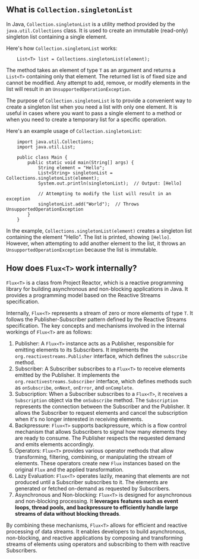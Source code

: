## What is `Collection.singletonList` ##
In Java, `Collection.singletonList` is a utility method provided by the `java.util.Collections` class. It is used to create an immutable (read-only) singleton list containing a single element.

Here's how `Collection.singletonList` works:

		List<T> list = Collections.singletonList(element);

The method takes an element of type `T` as an argument and returns a `List<T>` containing only that element. The returned list is of fixed size and cannot be modified. Any attempt to add, remove, or modify elements in the list will result in an `UnsupportedOperationException`.

The purpose of `Collection.singletonList` is to provide a convenient way to create a singleton list when you need a list with only one element. It is useful in cases where you want to pass a single element to a method or when you need to create a temporary list for a specific operation.

Here's an example usage of `Collection.singletonList`:

		import java.util.Collections;
		import java.util.List;

		public class Main {
			public static void main(String[] args) {
				String element = "Hello";
				List<String> singletonList = Collections.singletonList(element);
				System.out.println(singletonList);  // Output: [Hello]

				// Attempting to modify the list will result in an exception
				singletonList.add("World");  // Throws UnsupportedOperationException
			}
		}

In the example, `Collections.singletonList(element)` creates a singleton list containing the element "Hello". The list is printed, showing `[Hello]`. However, when attempting to add another element to the list, it throws an `UnsupportedOperationException` because the list is immutable.

## How does `Flux<T>` work internally? ##
`Flux<T>` is a class from Project Reactor, which is a reactive programming library for building asynchronous and non-blocking applications in Java. It provides a programming model based on the Reactive Streams specification.

Internally, `Flux<T>` represents a stream of zero or more elements of type `T`. It follows the Publisher-Subscriber pattern defined by the Reactive Streams specification. The key concepts and mechanisms involved in the internal workings of `Flux<T>` are as follows:

1. Publisher: A `Flux<T>` instance acts as a Publisher, responsible for emitting elements to its Subscribers. It implements the `org.reactivestreams.Publisher` interface, which defines the `subscribe` method.
2. Subscriber: A Subscriber subscribes to a `Flux<T>` to receive elements emitted by the Publisher. It implements the `org.reactivestreams.Subscriber` interface, which defines methods such as `onSubscribe`, `onNext`, `onError`, and `onComplete`.
3. Subscription: When a Subscriber subscribes to a `Flux<T>`, it receives a `Subscription` object via the `onSubscribe` method. The `Subscription` represents the connection between the Subscriber and the Publisher. It allows the Subscriber to request elements and cancel the subscription when it's no longer interested in receiving elements.
4. Backpressure: `Flux<T>` supports backpressure, which is a flow control mechanism that allows Subscribers to signal how many elements they are ready to consume. The Publisher respects the requested demand and emits elements accordingly.
5. Operators: `Flux<T>` provides various operator methods that allow transforming, filtering, combining, or manipulating the stream of elements. These operators create new `Flux` instances based on the original `Flux` and the applied transformation.
6. Lazy Evaluation: `Flux<T>` operates lazily, meaning that elements are not produced until a Subscriber subscribes to it. The elements are generated or fetched on-demand as requested by Subscribers.
7. Asynchronous and Non-blocking: `Flux<T>` is designed for asynchronous and non-blocking processing. It **leverages features such as event loops, thread pools, and backpressure to efficiently handle large streams of data without blocking threads**.

By combining these mechanisms, `Flux<T>` allows for efficient and reactive processing of data streams. It enables developers to build asynchronous, non-blocking, and reactive applications by composing and transforming streams of elements using operators and subscribing to them with reactive Subscribers.